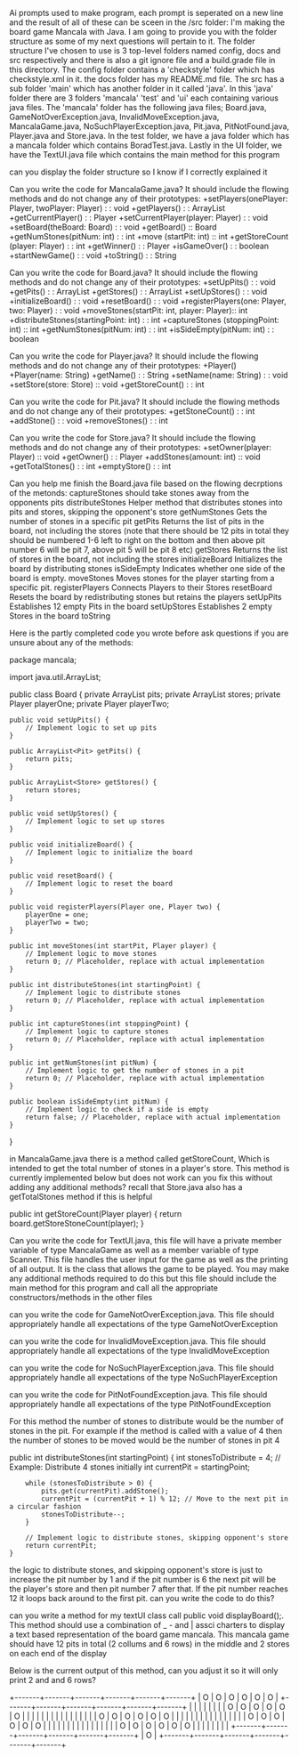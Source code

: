 Ai prompts used to make program, each prompt is seperated on a new line and the result of all of these can be sceen in the /src folder:
I'm making the board game Mancala with Java. I am going to provide you with the folder structure as some of my next questions will pertain to it. The folder structure I've chosen to use is 3 top-level folders named config, docs and src respectively and there is also a git ignore file and a build.grade file in this directory. The config folder contains a 'checkstyle' folder which has checkstyle.xml in it. the docs folder has my README.md file. The src has a sub folder 'main' which has another folder in it called 'java'. In this 'java' folder there are 3 folders 'mancala' 'test' and 'ui' each containing various java files. The 'mancala' folder has the following java files; Board.java, GameNotOverException.java, InvalidMoveException.java, MancalaGame.java, NoSuchPlayerException.java, Pit.java, PitNotFound.java, Player.java and Store.java. In the test folder, we have a java folder which has a mancala folder which contains BoradTest.java. Lastly in the UI folder, we have the TextUI.java file which contains the main method for this program

can you display the folder structure so I know if I correctly explained it

Can you write the code for MancalaGame.java? It should include the flowing methods and do not change any of their prototypes: 
+setPlayers(onePlayer: Player, twoPlayer: Player) : : void 
+getPlayers() : : ArrayList
+getCurrentPlayer() : : Player
+setCurrentPlayer(player: Player) : : void 
+setBoard(theBoard: Board) : : void 
+getBoard() :: Board
+getNumStones(pitNum: int) : : int 
+move (startPit: int) :: int 
+getStoreCount (player: Player) : : int 
+getWinner() : : Player 
+isGameOver() : : boolean
+startNewGame() : : void
+toString() : : String

Can you write the code for Board.java? It should include the flowing methods and do not change any of their prototypes: 
+setUpPits() : : void
+getPits() : : ArrayList
+getStores() : : ArrayList 
+setUpStores() : : void
+initializeBoard() : : void 
+resetBoard() : : void
+registerPlayers(one: Player, two: Player) : : void 
+moveStones(startPit: int, player: Player):: int 
+distributeStones(startingPoint: int) : : int 
+captureStones (stoppingPoint: int) :: int 
+getNumStones(pitNum: int) : : int 
+isSideEmpty(pitNum: int) : : boolean

Can you write the code for Player.java? It should include the flowing methods and do not change any of their prototypes: 
+Player()
+Player(name: String)
+getName() : : String
+setName(name: String) : : void 
+setStore(store: Store) :: void 
+getStoreCount() : : int

Can you write the code for Pit.java? It should include the flowing methods and do not change any of their prototypes: 
+getStoneCount() : : int
+addStone() : : void 
+removeStones() : : int

Can you write the code for Store.java? It should include the flowing methods and do not change any of their prototypes: 
+setOwner(player: Player) :: void 
+getOwner() : : Player
+addStones(amount: int) :: void 
+getTotalStones() : : int
+emptyStore() : : int

Can you help me finish the Board.java file based on the flowing decrptions of the metonds:
captureStones should take stones away from the opponents pits
distributeStones Helper method that distributes stones into pits and stores, skipping the opponent's store
getNumStones  Gets the number of stones in a specific pit
getPits Returns the list of pits in the board, not including the stores (note that there should be 12 pits in total they should be numbered 1-6 left to right on the bottom and then above pit number 6 will be pit 7, above pit 5 will be pit 8 etc)
getStores Returns the list of stores in the board, not including the stores
initializeBoard Initializes the board by distributing stones
isSideEmpty Indicates whether one side of the board is empty.
moveStones Moves stones for the player starting from a specific pit.
registerPlayers Connects Players to their Stores
resetBoard Resets the board by redistributing stones but retains the players
setUpPits Establishes 12 empty Pits in the board
setUpStores Establishes 2 empty Stores in the board
toString

Here is the partly completed code you wrote before ask questions if you are unsure about any of the methods:

package mancala;

import java.util.ArrayList;

public class Board {
    private ArrayList<Pit> pits;
    private ArrayList<Store> stores;
    private Player playerOne;
    private Player playerTwo;

    public void setUpPits() {
        // Implement logic to set up pits
    }

    public ArrayList<Pit> getPits() {
        return pits;
    }

    public ArrayList<Store> getStores() {
        return stores;
    }

    public void setUpStores() {
        // Implement logic to set up stores
    }

    public void initializeBoard() {
        // Implement logic to initialize the board
    }

    public void resetBoard() {
        // Implement logic to reset the board
    }

    public void registerPlayers(Player one, Player two) {
        playerOne = one;
        playerTwo = two;
    }

    public int moveStones(int startPit, Player player) {
        // Implement logic to move stones
        return 0; // Placeholder, replace with actual implementation
    }

    public int distributeStones(int startingPoint) {
        // Implement logic to distribute stones
        return 0; // Placeholder, replace with actual implementation
    }

    public int captureStones(int stoppingPoint) {
        // Implement logic to capture stones
        return 0; // Placeholder, replace with actual implementation
    }

    public int getNumStones(int pitNum) {
        // Implement logic to get the number of stones in a pit
        return 0; // Placeholder, replace with actual implementation
    }

    public boolean isSideEmpty(int pitNum) {
        // Implement logic to check if a side is empty
        return false; // Placeholder, replace with actual implementation
    }
}


in MancalaGame.java there is a method called getStoreCount, Which is intended to get the total number of stones in a player's store. This method is currently implemented below but does not work can you fix this without adding any additional methods? recall that Store.java also has a getTotalStones method if this is helpful

public int getStoreCount(Player player) {
        return board.getStoreStoneCount(player);
    }

Can you write the code for TextUI.java, this file will have a private member variable of type MancalaGame as well as a member variable of type Scanner. This file handles the user input for the game as well as the printing of all output. It is the class that allows the game to be played. You may make any additional methods required to do this but this file should include the main method for this program and call all the appropriate constructors/methods in the other files    

can you write the code for GameNotOverException.java. This file should appropriately handle all expectations of the type GameNotOverException

can you write the code for InvalidMoveException.java. This file should appropriately handle all expectations of the type InvalidMoveException

can you write the code for NoSuchPlayerException.java. This file should appropriately handle all expectations of the type NoSuchPlayerException

can you write the code for PitNotFoundException.java. This file should appropriately handle all expectations of the type PitNotFoundException

For this method the number of stones to distribute would be the number of stones in the pit. For example if the method is called with a value of 4 then the number of stones to be moved would be the number of stones in pit 4

public int distributeStones(int startingPoint) {
        int stonesToDistribute = 4; // Example: Distribute 4 stones initially
        int currentPit = startingPoint;

        while (stonesToDistribute > 0) {
            pits.get(currentPit).addStone();
            currentPit = (currentPit + 1) % 12; // Move to the next pit in a circular fashion
            stonesToDistribute--;
        }

        // Implement logic to distribute stones, skipping opponent's store
        return currentPit;
    }

the logic to distribute stones, and skipping opponent's store is just to increase the pit number by 1 and if the pit number is 6 the next pit will be the player's store and then pit number 7 after that. If the pit number reaches 12 it loops back around to the first pit. can you write the code to do this?   

can you write a method for my textUI class call public void displayBoard();. This method should use a combination of _ - and | assci charters to display a text based representation of the board game mancala. This mancala game should have 12 pits in total (2 collums and 6 rows) in the middle and 2 stores on each end of the display

Below is the current output of this method, can you adjust it so it will only print 2 and and 6 rows?

+-------+-------+-------+-------+-------+-------+
|   O   |   O   |   O   |   O   |   O   |   O   |
+-------+-------+-------+-------+-------+-------+
|       |       |       |       |       |       |
|   O   |   O   |   O   |   O   |   O   |   O   |
|       |       |       |       |       |       |
|       |       |       |       |       |       |
|   O   |   O   |   O   |   O   |   O   |   O   |
|       |       |       |       |       |       |
|       |       |       |       |       |       |
|   O   |   O   |   O   |   O   |   O   |   O   |
|       |       |       |       |       |       |
|       |       |       |       |       |       |
|   O   |   O   |   O   |   O   |   O   |   O   |
|       |       |       |       |       |       |
+-------+-------+-------+-------+-------+-------+
|   O   |
+-------+-------+-------+-------+-------+-------+


